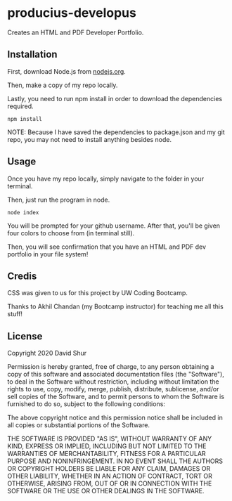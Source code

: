 # producius-developus
Creates an HTML and PDF Developer Portfolio.

## Installation
First, download Node.js from [nodejs.org](https://nodejs.org/en/download/).

Then, make a copy of my repo locally.

Lastly, you need to run npm install in order to download the dependencies required.

```
npm install
```

NOTE: Because I have saved the dependencies to package.json and my git repo, you may not need to install anything besides node.

## Usage
Once you have my repo locally, simply navigate to the folder in your terminal.

Then, just run the program in node.

```
node index
```

You will be prompted for your github username. After that, you'll be given four colors to choose from (in terminal still).

Then, you will see confirmation that you have an HTML and PDF dev portfolio in your file system!

## Credis
CSS was given to us for this project by UW Coding Bootcamp.

Thanks to Akhil Chandan (my Bootcamp instructor) for teaching me all this stuff!

## License
Copyright 2020 David Shur

Permission is hereby granted, free of charge, to any person obtaining a copy of this software and associated documentation files (the "Software"), to deal in the Software without restriction, including without limitation the rights to use, copy, modify, merge, publish, distribute, sublicense, and/or sell copies of the Software, and to permit persons to whom the Software is furnished to do so, subject to the following conditions:

The above copyright notice and this permission notice shall be included in all copies or substantial portions of the Software.

THE SOFTWARE IS PROVIDED "AS IS", WITHOUT WARRANTY OF ANY KIND, EXPRESS OR IMPLIED, INCLUDING BUT NOT LIMITED TO THE WARRANTIES OF MERCHANTABILITY, FITNESS FOR A PARTICULAR PURPOSE AND NONINFRINGEMENT. IN NO EVENT SHALL THE AUTHORS OR COPYRIGHT HOLDERS BE LIABLE FOR ANY CLAIM, DAMAGES OR OTHER LIABILITY, WHETHER IN AN ACTION OF CONTRACT, TORT OR OTHERWISE, ARISING FROM, OUT OF OR IN CONNECTION WITH THE SOFTWARE OR THE USE OR OTHER DEALINGS IN THE SOFTWARE.
